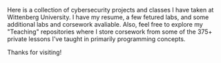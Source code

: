 Here is a collection of cybersecurity projects and classes I have taken at Wittenberg University. I have my resume, a few fetured labs, and some additional labs and corsework avaliable. Also, feel free to explore my "Teaching" repositories where I store corsework from some of the 375+ private lessons I've taught in primarily programming concepts. 

Thanks for visiting!
